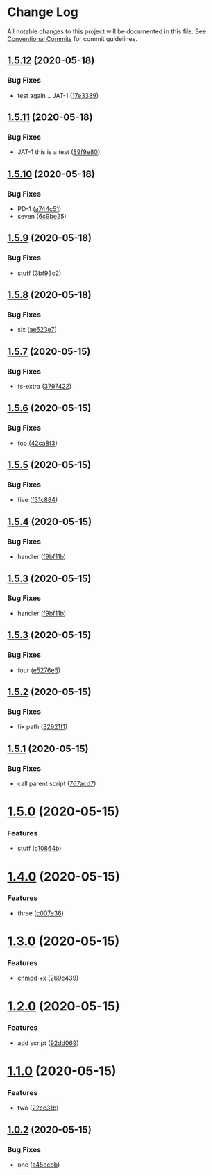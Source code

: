 # Change Log

All notable changes to this project will be documented in this file.
See [Conventional Commits](https://conventionalcommits.org) for commit guidelines.

## [1.5.12](https://github.com/pie-framework/mr-test/compare/@mr-test/foo@1.5.11...@mr-test/foo@1.5.12) (2020-05-18)


### Bug Fixes

* test again .. JAT-1 ([17e3389](https://github.com/pie-framework/mr-test/commit/17e3389b50ff6984704b7d9233c9aa87d779ac6d))





## [1.5.11](https://github.com/pie-framework/mr-test/compare/@mr-test/foo@1.5.10...@mr-test/foo@1.5.11) (2020-05-18)


### Bug Fixes

* JAT-1 this is a test ([89f9e80](https://github.com/pie-framework/mr-test/commit/89f9e80dd6a7463b65266a7809bd86601bc11e94))





## [1.5.10](https://github.com/pie-framework/mr-test/compare/@mr-test/foo@1.5.9...@mr-test/foo@1.5.10) (2020-05-18)


### Bug Fixes

* PD-1 ([a744c51](https://github.com/pie-framework/mr-test/commit/a744c514af5424d027b9530facd513c5c23e55ea))
* seven ([6c9be25](https://github.com/pie-framework/mr-test/commit/6c9be25ab2ed7d00996d91230bc8366d48f23111))





## [1.5.9](https://github.com/pie-framework/mr-test/compare/@mr-test/foo@1.5.8...@mr-test/foo@1.5.9) (2020-05-18)


### Bug Fixes

* stuff ([3bf93c2](https://github.com/pie-framework/mr-test/commit/3bf93c2e462f6a8c9523e4cd0544db8ebd63b3e9))





## [1.5.8](https://github.com/pie-framework/mr-test/compare/@mr-test/foo@1.5.7...@mr-test/foo@1.5.8) (2020-05-18)


### Bug Fixes

* six ([ae523e7](https://github.com/pie-framework/mr-test/commit/ae523e7e8bdacbb9a9bd55e4098bce5499c4f4c5))





## [1.5.7](https://github.com/pie-framework/mr-test/compare/@mr-test/foo@1.5.6...@mr-test/foo@1.5.7) (2020-05-15)


### Bug Fixes

* fs-extra ([3797422](https://github.com/pie-framework/mr-test/commit/379742251ea90ee8cceeeee584d2dfe3aae5f27b))





## [1.5.6](https://github.com/pie-framework/mr-test/compare/@mr-test/foo@1.5.5...@mr-test/foo@1.5.6) (2020-05-15)


### Bug Fixes

* foo ([42ca8f3](https://github.com/pie-framework/mr-test/commit/42ca8f3dc80dc39a94abd421f8842c7104e2cdca))





## [1.5.5](https://github.com/pie-framework/mr-test/compare/@mr-test/foo@1.5.4...@mr-test/foo@1.5.5) (2020-05-15)


### Bug Fixes

* five ([f31c884](https://github.com/pie-framework/mr-test/commit/f31c884a78e8fdc296520d1e3783f9cc72f01cae))





## [1.5.4](https://github.com/pie-framework/mr-test/compare/@mr-test/foo@1.5.3...@mr-test/foo@1.5.4) (2020-05-15)


### Bug Fixes

* handler ([f9bf11b](https://github.com/pie-framework/mr-test/commit/f9bf11b16753832c27b62d92b7dacef0775a9165))





## [1.5.3](https://github.com/pie-framework/mr-test/compare/@mr-test/foo@1.5.3...@mr-test/foo@1.5.3) (2020-05-15)


### Bug Fixes

* handler ([f9bf11b](https://github.com/pie-framework/mr-test/commit/f9bf11b16753832c27b62d92b7dacef0775a9165))





## [1.5.3](https://github.com/pie-framework/mr-test/compare/@mr-test/foo@1.5.2...@mr-test/foo@1.5.3) (2020-05-15)


### Bug Fixes

* four ([e5276e5](https://github.com/pie-framework/mr-test/commit/e5276e5deef5a37de5020560a1596b605c92d83e))





## [1.5.2](https://github.com/pie-framework/mr-test/compare/@mr-test/foo@1.5.1...@mr-test/foo@1.5.2) (2020-05-15)


### Bug Fixes

* fix path ([32921f1](https://github.com/pie-framework/mr-test/commit/32921f14cfd5c8d339ed4fd8031d25dcd26c1aa8))





## [1.5.1](https://github.com/pie-framework/mr-test/compare/@mr-test/foo@1.5.0...@mr-test/foo@1.5.1) (2020-05-15)


### Bug Fixes

* call parent script ([767acd7](https://github.com/pie-framework/mr-test/commit/767acd78213b19b5cb802f9e2cf2c440c1bb629c))





# [1.5.0](https://github.com/pie-framework/mr-test/compare/@mr-test/foo@1.4.0...@mr-test/foo@1.5.0) (2020-05-15)


### Features

* stuff ([c10864b](https://github.com/pie-framework/mr-test/commit/c10864b00e73d4c363aaddf7b44e9f3c13798544))





# [1.4.0](https://github.com/pie-framework/mr-test/compare/@mr-test/foo@1.3.0...@mr-test/foo@1.4.0) (2020-05-15)


### Features

* three ([c007e36](https://github.com/pie-framework/mr-test/commit/c007e36027e08923899c583ca3c2d079937a6c2e))





# [1.3.0](https://github.com/pie-framework/mr-test/compare/@mr-test/foo@1.2.0...@mr-test/foo@1.3.0) (2020-05-15)


### Features

* chmod +x ([269c439](https://github.com/pie-framework/mr-test/commit/269c439563e6c7f4349bbcf411d609e5a0fb50ee))





# [1.2.0](https://github.com/pie-framework/mr-test/compare/@mr-test/foo@1.1.0...@mr-test/foo@1.2.0) (2020-05-15)


### Features

* add script ([92dd069](https://github.com/pie-framework/mr-test/commit/92dd069e6a04ffdf1f83018f83f4a4b4c39a2685))





# [1.1.0](https://github.com/pie-framework/mr-test/compare/@mr-test/foo@1.0.2...@mr-test/foo@1.1.0) (2020-05-15)


### Features

* two ([22cc31b](https://github.com/pie-framework/mr-test/commit/22cc31b4e84a0da2b49c8b04f99c9d1d1259a2c7))





## [1.0.2](https://github.com/pie-framework/mr-test/compare/@mr-test/foo@1.0.1...@mr-test/foo@1.0.2) (2020-05-15)


### Bug Fixes

* one ([a45cebb](https://github.com/pie-framework/mr-test/commit/a45cebba47920da11c350f9d691af7a700da125d))
